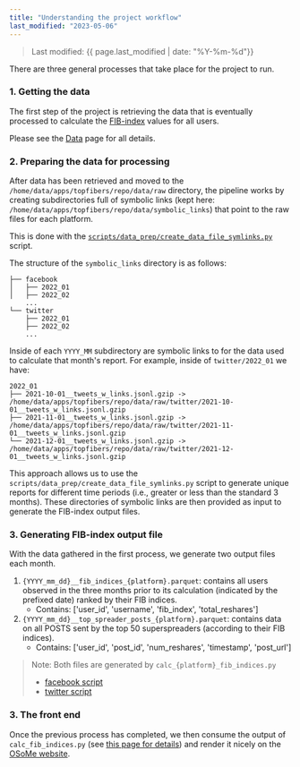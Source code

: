 ```yaml
---
title: "Understanding the project workflow"
last_modified: "2023-05-06"
---
```

> Last modified: {{ page.last_modified | date: "%Y-%m-%d"}}

There are three general processes that take place for the project to run.

### 1. Getting the data
The first step of the project is retrieving the data that is eventually processed to calculate the [FIB-index](../fib_index.md) values for all users.

Please see the [Data](../data.md) page for all details.

### 2. Preparing the data for processing
After data has been retrieved and moved to the `/home/data/apps/topfibers/repo/data/raw` directory, the pipeline works by creating subdirectories full of symbolic links (kept here: `/home/data/apps/topfibers/repo/data/symbolic_links`) that point to the raw files for each platform.

This is done with the [`scripts/data_prep/create_data_file_symlinks.py`](https://github.com/mr-devs/top-FIBers/blob/4a597ed2d38a597323b8e58857aa279f55b93144/scripts/data_prep/create_data_file_symlinks.py) script.

The structure of the `symbolic_links` directory is as follows:
```
├── facebook
│   ├── 2022_01
│   ├── 2022_02
    ...
└── twitter
    ├── 2022_01
    ├── 2022_02
    ...
```
Inside of each `YYYY_MM` subdirectory are symbolic links to for the data used to calculate that month's report. For example, inside of `twitter/2022_01` we have:
```
2022_01
├── 2021-10-01__tweets_w_links.jsonl.gzip -> /home/data/apps/topfibers/repo/data/raw/twitter/2021-10-01__tweets_w_links.jsonl.gzip
├── 2021-11-01__tweets_w_links.jsonl.gzip -> /home/data/apps/topfibers/repo/data/raw/twitter/2021-11-01__tweets_w_links.jsonl.gzip
└── 2021-12-01__tweets_w_links.jsonl.gzip -> /home/data/apps/topfibers/repo/data/raw/twitter/2021-12-01__tweets_w_links.jsonl.gzip
```
This approach allows us to use the `scripts/data_prep/create_data_file_symlinks.py` script to generate unique reports for different time periods (i.e., greater or less than the standard 3 months).
These directories of symbolic links are then provided as input to generate the FIB-index output files.

### 3. Generating FIB-index output file
With the data gathered in the first process, we generate two output files each month.
1. `{YYYY_mm_dd}__fib_indices_{platform}.parquet`: contains all users observed in the three months prior to its calculation (indicated by the prefixed date) ranked by their FIB indices.
    - Contains: ['user_id', 'username', 'fib_index', 'total_reshares']
2. `{YYYY_mm_dd}__top_spreader_posts_{platform}.parquet`: contains data on all POSTS sent by the top 50 superspreaders (according to their FIB indices).
    - Contains: ['user_id', 'post_id', 'num_reshares', 'timestamp', 'post_url']

> Note: Both files are generated by `calc_{platform}_fib_indices.py`
>    - [facebook script](https://github.com/mr-devs/top-FIBers/blob/d94389ec79409eac1154acb1d778eb7c03a751fa/scripts/data_processing/calc_crowdtangle_fib_indices.py)
>    - [twitter script](https://github.com/mr-devs/top-FIBers/blob/d94389ec79409eac1154acb1d778eb7c03a751fa/scripts/data_processing/calc_twitter_fib_indices.py)


### 3. The front end
Once the previous process has completed, we then consume the output of `calc_fib_indices.py` (see [this page for details](./fib_script.md)) and render it nicely on the [OSoMe website](https://osome.iu.edu/).
